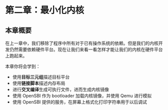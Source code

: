 # 第二章：最小化内核

## 本章概要

在上一章中，我们移除了程序中所有对于已有操作系统的依赖。但是我们的内核开发仍然需要依赖硬件平台。现在让我们来看一看怎样才能让我们的内核在硬件平台上跑起来。

本章你将会学到：

* 使用**目标三元组**描述目标平台
* 使用**链接脚本**描述内存布局
* 进行**交叉编译**生成可执行文件，进而生成内核镜像
* 使用 OpenSBI 作为 bootloader 加载内核镜像，并使用 Qemu 进行模拟
* 使用 OpenSBI 提供的服务，在屏幕上格式化打印字符串用于以后调试

